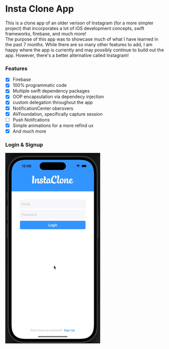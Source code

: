 # Insta Clone App
This is a clone app of an older verison of Instagram (for a more simpler project) that incorporates a lot of iOS development concepts, swift frameworks, firebase, and much more! </br>
The purpose of this app was to showcase much of what I have learned in the past 7 months. While there are so many other features to add, I am happy where the app is currently and may possibly continue to build out the app. However, there's a better alternative called Instagram! <br>

### Features
- [x] Firebase
- [x] 100% programmatic code
- [x] Multiple swift dependency packages 
- [x] OOP encapsulation via dependecy injection 
- [x] custom delegation throughout the app
- [x] NotificationCenter obersvers
- [x] AVFoundation, specifically capture session
- [ ] Push Notifcations
- [x] Simple animations for a more refind ux
- [x] And much more

### Login & Signup
![signupGif](Assets/signUpGif.gif)
